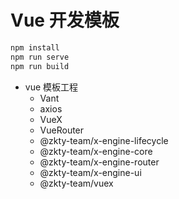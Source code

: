 # Vue 开发模板

```javascript
npm install
npm run serve
npm run build
```

- vue 模板工程
  - Vant
  - axios
  - VueX
  - VueRouter
  - @zkty-team/x-engine-lifecycle
  - @zkty-team/x-engine-core
  - @zkty-team/x-engine-router
  - @zkty-team/x-engine-ui
  - @zkty-team/vuex
